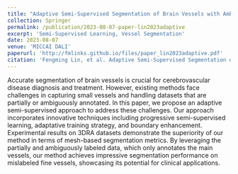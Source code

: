 ```yaml
---
title: "Adaptive Semi-Supervised Segmentation of Brain Vessels with Ambiguous Labels"
collection: Springer
permalink: /publication/2023-08-07-paper-lin2023adaptive
excerpt: 'Semi-Supervised Learning, Vessel Segmentation'
date: 2023-08-07
venue: 'MICCAI DALI'
paperurl: 'http://fmlinks.github.io/files/paper_lin2023adaptive.pdf'
citation: 'Fengming Lin, et al. Adaptive Semi-Supervised Segmentation of Brain Vessels with Ambiguous Labels. arXiv preprint arXiv:2308.03613.'
---
```


Accurate segmentation of brain vessels is crucial for cerebrovascular disease diagnosis and treatment. However, existing methods face challenges in capturing small vessels and handling datasets that are partially or ambiguously annotated. In this paper, we propose an adaptive semi-supervised approach to address these challenges. Our approach incorporates innovative techniques including progressive semi-supervised learning, adaptative training strategy, and boundary enhancement. Experimental results on 3DRA datasets demonstrate the superiority of our method in terms of mesh-based segmentation metrics. By leveraging the partially and ambiguously labeled data, which only annotates the main vessels, our method achieves impressive segmentation performance on mislabeled fine vessels, showcasing its potential for clinical applications.
